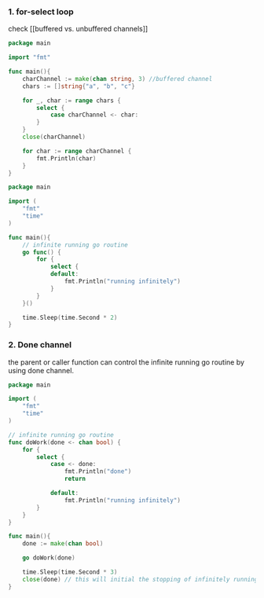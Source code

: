 ### 1. for-select loop

check [[buffered vs. unbuffered channels]]

```go
package main

import "fmt"

func main(){
	charChannel := make(chan string, 3) //buffered channel
	chars := []string{"a", "b", "c"}

	for _, char := range chars {
		select {
			case charChannel <- char:
		}
	}
	close(charChannel)

	for char := range charChannel {
		fmt.Println(char)
	}
}
```


```go
package main

import (
	"fmt"
	"time"
)

func main(){
	// infinite running go routine
	go func() {
		for {
			select {
			default:
				fmt.Println("running infinitely")
			}
		}
	}()

	time.Sleep(time.Second * 2)
}
```


### 2. Done channel
the parent or caller function can control the infinite running go routine by using done channel.

```go
package main

import (
	"fmt"
	"time"
)

// infinite running go routine
func doWork(done <- chan bool) {
	for {
		select {
			case <- done:
				fmt.Println("done")
				return

			default:
				fmt.Println("running infinitely")
		}
	}
}

func main(){
	done := make(chan bool)

	go doWork(done)

	time.Sleep(time.Second * 3)
	close(done) // this will initial the stopping of infinitely running go routine
}
```